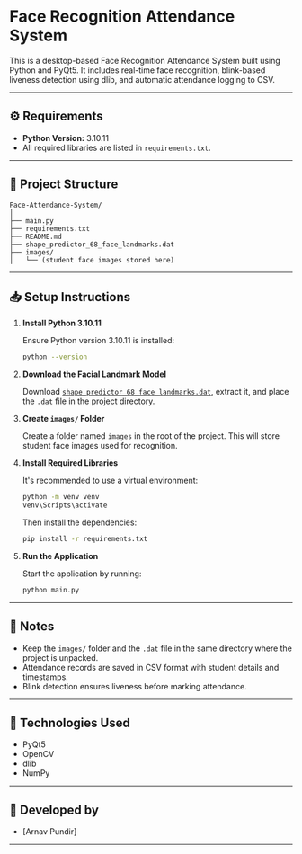 # Face Recognition Attendance System

This is a desktop-based Face Recognition Attendance System built using Python and PyQt5. It includes real-time face recognition, blink-based liveness detection using dlib, and automatic attendance logging to CSV.

---

## ⚙️ Requirements

- **Python Version:** 3.10.11
- All required libraries are listed in `requirements.txt`.

---

## 📁 Project Structure

```
Face-Attendance-System/
│
├── main.py
├── requirements.txt
├── README.md
├── shape_predictor_68_face_landmarks.dat
├── images/
│   └── (student face images stored here)
```

---

## 📥 Setup Instructions

1. **Install Python 3.10.11**

   Ensure Python version 3.10.11 is installed:

   ```bash
   python --version
   ```

2. **Download the Facial Landmark Model**

   Download [`shape_predictor_68_face_landmarks.dat`](http://dlib.net/files/shape_predictor_68_face_landmarks.dat.bz2), extract it, and place the `.dat` file in the project directory.

3. **Create `images/` Folder**

   Create a folder named `images` in the root of the project. This will store student face images used for recognition.

4. **Install Required Libraries**

   It's recommended to use a virtual environment:

   ```bash
   python -m venv venv
   venv\Scripts\activate
   ```

   Then install the dependencies:

   ```bash
   pip install -r requirements.txt
   ```

5. **Run the Application**

   Start the application by running:

   ```bash
   python main.py
   ```

---

## 📌 Notes

- Keep the `images/` folder and the `.dat` file in the same directory where the project is unpacked.
- Attendance records are saved in CSV format with student details and timestamps.
- Blink detection ensures liveness before marking attendance.

---

## 🧠 Technologies Used

- PyQt5
- OpenCV
- dlib
- NumPy

---

## 👤 Developed by

- [Arnav Pundir]

---
